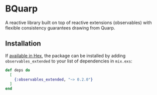 # BQuarp

A reactive library built on top of reactive extensions (observables) with flexible consistency guarantees drawing from Quarp.

## Installation

If [available in Hex](https://hex.pm/docs/publish), the package can be installed
by adding `observables_extended` to your list of dependencies in `mix.exs`:

```elixir
def deps do
  [
    {:observables_extended, "~> 0.2.0"}
  ]
end
```